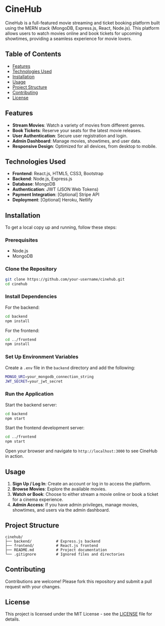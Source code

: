 # CineHub

CineHub is a full-featured movie streaming and ticket booking platform built using the MERN stack (MongoDB, Express.js, React, Node.js). This platform allows users to watch movies online and book tickets for upcoming showtimes, providing a seamless experience for movie lovers.

## Table of Contents

- [Features](#features)
- [Technologies Used](#technologies-used)
- [Installation](#installation)
- [Usage](#usage)
- [Project Structure](#project-structure)
- [Contributing](#contributing)
- [License](#license)

## Features

- **Stream Movies**: Watch a variety of movies from different genres.
- **Book Tickets**: Reserve your seats for the latest movie releases.
- **User Authentication**: Secure user registration and login.
- **Admin Dashboard**: Manage movies, showtimes, and user data.
- **Responsive Design**: Optimized for all devices, from desktop to mobile.

## Technologies Used

- **Frontend**: React.js, HTML5, CSS3, Bootstrap
- **Backend**: Node.js, Express.js
- **Database**: MongoDB
- **Authentication**: JWT (JSON Web Tokens)
- **Payment Integration**: [Optional] Stripe API
- **Deployment**: [Optional] Heroku, Netlify

## Installation

To get a local copy up and running, follow these steps:

### Prerequisites

- Node.js
- MongoDB

### Clone the Repository

```bash
git clone https://github.com/your-username/cinehub.git
cd cinehub
```

### Install Dependencies

For the backend:

```bash
cd backend
npm install
```

For the frontend:

```bash
cd ../frontend
npm install
```

### Set Up Environment Variables

Create a `.env` file in the `backend` directory and add the following:

```bash
MONGO_URI=your_mongodb_connection_string
JWT_SECRET=your_jwt_secret
```

### Run the Application

Start the backend server:

```bash
cd backend
npm start
```

Start the frontend development server:

```bash
cd ../frontend
npm start
```

Open your browser and navigate to `http://localhost:3000` to see CineHub in action.

## Usage

1. **Sign Up / Log In**: Create an account or log in to access the platform.
2. **Browse Movies**: Explore the available movies.
3. **Watch or Book**: Choose to either stream a movie online or book a ticket for a cinema experience.
4. **Admin Access**: If you have admin privileges, manage movies, showtimes, and users via the admin dashboard.

## Project Structure

```
cinehub/
├── backend/           # Express.js backend
├── frontend/          # React.js frontend
├── README.md          # Project documentation
└── .gitignore         # Ignored files and directories
```

## Contributing

Contributions are welcome! Please fork this repository and submit a pull request with your changes.

## License

This project is licensed under the MIT License - see the [LICENSE](LICENSE) file for details.
